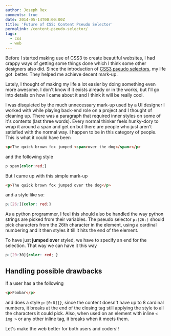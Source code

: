```yaml
---
author: Joseph Rex
comments: true
date: 2014-05-14T00:00:00Z
title: 'Future of CSS: Content Pseudo Selector'
permalink: /content-pseudo-selector/
tags:
  - css
  - web
---
```


Before I started making use of CSS3 to create beautiful websites, I had crappy ways of getting some things done which I think some other designers also did. Since the introduction of [CSS3 pseudo selectors][1], my life got  better. They helped me achieve decent mark-up.
<!--more-->

Lately, I thought of making my life a lot easier by doing something even more awesome. I don't know if it exists already or in the works, but I'll go into details on how I came about it and I think it will be really cool.

I was disquieted by the much unnecessary mark-up used by a UI designer I worked with while playing back-end role on a project and I thought of cleaning up. There was a paragraph that required inner styles on some of it's contents (last three words). Every normal thinker feels hunky-dory to wrap it around a span and get on but there are people who just aren't satisfied with the normal way. I happen to be in this category of people. This is what it could have been

```html
<p>The quick brown fox jumped <span>over the dog</span></p>
```

and the following style

```css
p span{color:red;}
```

But I came up with this simple mark-up

```html
<p>The quick brown fox jumped over the dog</p>
```

and a style like so:

```css
p:[26:]{color: red;}
```

As a python programmer, I feel this should also be handled the way python strings are picked from their variables. The pseudo selector `p:[26:]` should pick characters from the 26th character in the element, using a cardinal numbering and it then styles it till it hits the end of the element.

To have just **jumped over** styled, we have to specify an end for the selection. That way we can have it this way

```css
p:[20:30]{color: red; }
```

## Handling possible drawbacks

If a user has a the following

```html
<p>Foobar</p>
```

and does a style `p:[0:8]{}`, since the content doesn't have up to 8 cardinal numbers, it breaks at the end of the closing tag still applying the style to all the characters it could pick. Also, when used on an element with inline `< img >` or any other inline tag, it breaks when it meets them.

Let's make the web better for both users and coders!!
 
[1]: http://www.w3.org/TR/css3-selectors/
